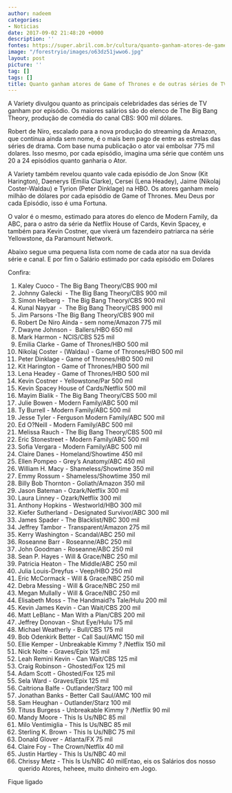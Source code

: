 ```yaml
---
author: nadeem
categories:
- Noticias
date: 2017-09-02 21:48:20 +0000
description: ''
fontes: https://super.abril.com.br/cultura/quanto-ganham-atores-de-game-of-thrones-e-de-outras-series-de-tv/
image: "/forestryio/images/o63dz51jwwo6.jpg"
layout: post
picture: ''
tag: []
tags: []
title: Quanto ganham atores de Game of Thrones e de outras séries de TV
---
```



A Variety divulgou quanto as principais celebridades das séries de TV ganham por episódio. Os maiores salários são do elenco de The Big Bang Theory, produção de comédia do canal CBS: 900 mil dólares.

Robert de Niro, escalado para a nova produção do streaming da Amazon, que continua ainda sem nome, é o mais bem pago de entre as estrelas das séries de drama. Com base numa publicação o ator vai embolsar 775 mil dolares. Isso mesmo, por cada episódio, imagina uma série que contém uns 20 a 24 episódios quanto ganharia o Ator.

A Variety também revelou quanto vale cada episódio de Jon Snow (Kit Harington), Daenerys (Emilia Clarke), Cersei (Lena Headey), Jaime (Nikolaj Coster-Waldau) e Tyrion (Peter Dinklage) na HBO. Os atores ganham meio milhão de dólares por cada episódio de Game of Thrones. Meu Deus por cada Episódio, isso é uma Fortuna.

O valor é o mesmo, estimado para atores do elenco de Modern Family, da ABC, para o astro da série da Netflix House of Cards, Kevin Spacey, e também para Kevin Costner, que viverá um fazendeiro patriarca na série Yellowstone, da Paramount Network.

Abaixo segue uma pequena lista com nome de cada ator na sua devida série e canal. E por fim  o Salário estimado por cada episódio em Dolares

Confira:

1. Kaley Cuoco - The Big Bang Theory/CBS 900 mil
1. Johnny Galecki  - The Big Bang Theory/CBS	900 mil
1. Simon Helberg -  The Big Bang Theory/CBS	900 mil
1. Kunal Nayyar  -  The Big Bang Theory/CBS	900 mil
1. Jim Parsons -The Big Bang Theory/CBS	900 mil
1. Robert De Niro	Ainda - sem nome/Amazon	775 mil
1. Dwayne Johnson -  Ballers/HBO	650 mil
1. Mark Harmon - NCIS/CBS	525 mil
1. Emilia Clarke - Game of Thrones/HBO	500 mil
1. Nikolaj Coster - (Waldau) - Game of Thrones/HBO	500 mil
1. Peter Dinklage - Game of Thrones/HBO	500 mil
1. Kit Harington - Game of Thrones/HBO	500 mil
1. Lena Headey - Game of Thrones/HBO	500 mil
1. Kevin Costner - Yellowstone/Par	500 mil
1. Kevin Spacey	House of Cards/Netflix	500 mil
1. Mayim Bialik - The Big Bang Theory/CBS	500 mil
1. Julie Bowen - Modern Family/ABC	500 mil
1. Ty Burrell - Modern Family/ABC	500 mil
1. Jesse Tyler - Ferguson	Modern Family/ABC	500 mil
1. Ed O?Neill - Modern Family/ABC	500 mil
1. Melissa Rauch - The Big Bang Theory/CBS	500 mil
1. Eric Stonestreet - Modern Family/ABC	500 mil
1. Sofia Vergara - Modern Family/ABC	500 mil
1. Claire Danes - Homeland/Showtime	450 mil
1. Ellen Pompeo - Grey’s Anatomy/ABC	450 mil
1. William H. Macy - Shameless/Showtime	350 mil
1. Emmy Rossum - Shameless/Showtime	350 mil
1. Billy Bob Thornton - Goliath/Amazon	350 mil
1. Jason Bateman - Ozark/Netflix	300 mil
1. Laura Linney - Ozark/Netflix	300 mil
1. Anthony Hopkins - Westworld/HBO	300 mil
1. Kiefer Sutherland - Designated Survivor/ABC	300 mil
1. James Spader - The Blacklist/NBC	300 mil
1. Jeffrey Tambor - Transparent/Amazon	275 mil
1. Kerry Washington - Scandal/ABC	250 mil
1. Roseanne Barr - Roseanne/ABC	250 mil
1. John Goodman - Roseanne/ABC	250 mil
1. Sean P. Hayes - Will & Grace/NBC	250 mil
1. Patricia Heaton - The Middle/ABC	250 mil
1. Julia Louis-Dreyfus - Veep/HBO	250 mil
1. Eric McCormack - Will & Grace/NBC	250 mil
1. Debra Messing - Will & Grace/NBC	250 mil
1. Megan Mullally - Will & Grace/NBC	250 mil
1. Elisabeth Moss - The Handmaid?s Tale/Hulu	200 mil
1. Kevin James	Kevin - Can Wait/CBS	200 mil
1. Matt LeBlanc - Man With a Plan/CBS	200 mil
1. Jeffrey Donovan - Shut Eye/Hulu	175 mil
1. Michael Weatherly - Bull/CBS	175 mil
1. Bob Odenkirk	Better - Call Saul/AMC	150 mil
1. Ellie Kemper - Unbreakable Kimmy ? /Netflix	150 mil
1. Nick Nolte - Graves/Epix	125 mil
1. Leah Remini	Kevin - Can Wait/CBS	125 mil
1. Craig Robinson - Ghosted/Fox	125 mil
1. Adam Scott - Ghosted/Fox	125 mil
1. Sela Ward - Graves/Epix	125 mil
1. Caitriona Balfe - Outlander/Starz	100 mil
1. Jonathan Banks - Better Call Saul/AMC	100 mil
1. Sam Heughan - Outlander/Starz	100 mil
1. Tituss Burgess - Unbreakable Kimmy ? /Netflix	90 mil
1. Mandy Moore - This Is Us/NBC	85 mil
1. Milo Ventimiglia - This Is Us/NBC	85 mil
1. Sterling K. Brown - This Is Us/NBC	75 mil
1. Donald Glover - Atlanta/FX	75 mil
1. Claire Foy - The Crown/Netflix	40 mil
1. Justin Hartley - This Is Us/NBC	40 mil
1. Chrissy Metz - This Is Us/NBC	40 milEntao, eis os Salários dos nosso querido Atores, heheee, muito dinheiro em Jogo. 

Fique ligado